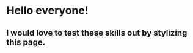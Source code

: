 
<h1> Hello everyone!</h1>
<h2> I would love to test these skills out by stylizing this page.</h2>

